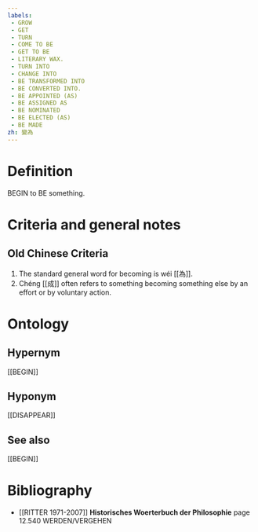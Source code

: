 ```yaml
---
labels: 
 - GROW
 - GET
 - TURN
 - COME TO BE
 - GET TO BE
 - LITERARY WAX.
 - TURN INTO
 - CHANGE INTO
 - BE TRANSFORMED INTO
 - BE CONVERTED INTO.
 - BE APPOINTED (AS)
 - BE ASSIGNED AS
 - BE NOMINATED
 - BE ELECTED (AS)
 - BE MADE
zh: 變為
---
```


# Definition
BEGIN to BE something.
# Criteria and general notes
## Old Chinese Criteria
1. The standard general word for becoming is wéi [[為]].
2. Chéng [[成]] often refers to something becoming something else by an effort or by voluntary action.
# Ontology

## Hypernym
[[BEGIN]]
## Hyponym
[[DISAPPEAR]]
## See also
[[BEGIN]]
# Bibliography
- [[RITTER 1971-2007]]
**Historisches Woerterbuch der Philosophie** page 12.540
WERDEN/VERGEHEN